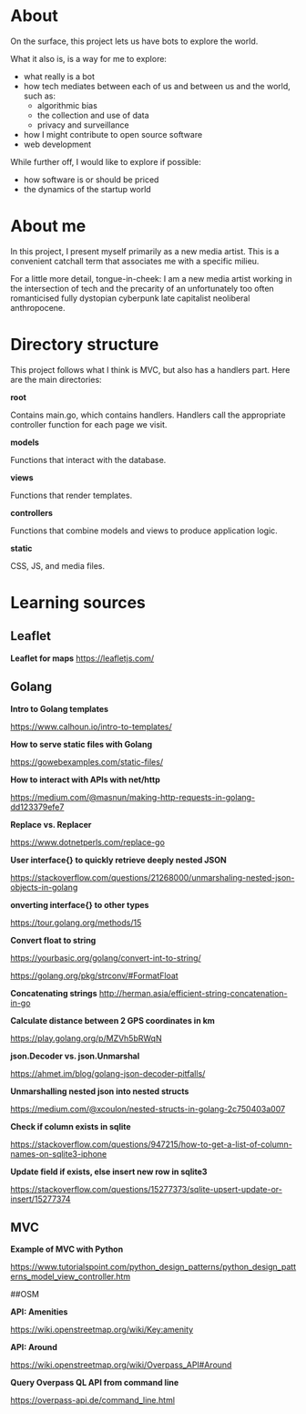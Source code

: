 # About

On the surface, this project lets us have bots to explore the world.

What it also is, is a way for me to explore:

- what really is a bot
- how tech mediates between each of us and between us and the world, such as:
  - algorithmic bias
  - the collection and use of data
  - privacy and surveillance
- how I might contribute to open source software
- web development

While further off, I would like to explore if possible:

- how software is or should be priced
- the dynamics of the startup world

# About me

In this project, I present myself primarily as a new media artist. This is a convenient catchall term that associates me with a specific milieu.

For a little more detail, tongue-in-cheek: I am a new media artist working in the intersection of tech and the precarity of an unfortunately too often romanticised fully dystopian cyberpunk late capitalist neoliberal anthropocene.

# Directory structure

This project follows what I think is MVC, but also has a handlers part. Here are the main directories:

**root**

Contains main.go, which contains handlers. Handlers call the appropriate controller function for each page we visit.

**models**

Functions that interact with the database.

**views**

Functions that render templates.

**controllers**

Functions that combine models and views to produce application logic.

**static**

CSS, JS, and media files.

# Learning sources

## Leaflet
**Leaflet for maps**
https://leafletjs.com/

## Golang

**Intro to Golang templates**

https://www.calhoun.io/intro-to-templates/

**How to serve static files with Golang**

https://gowebexamples.com/static-files/

**How to interact with APIs with net/http**

https://medium.com/@masnun/making-http-requests-in-golang-dd123379efe7

**Replace vs. Replacer**

https://www.dotnetperls.com/replace-go

**User interface{} to quickly retrieve deeply nested JSON**

https://stackoverflow.com/questions/21268000/unmarshaling-nested-json-objects-in-golang

**onverting interface{} to other types**

https://tour.golang.org/methods/15

**Convert float to string**

https://yourbasic.org/golang/convert-int-to-string/

https://golang.org/pkg/strconv/#FormatFloat

**Concatenating strings**
http://herman.asia/efficient-string-concatenation-in-go

**Calculate distance between 2 GPS coordinates in km**

https://play.golang.org/p/MZVh5bRWqN

**json.Decoder vs. json.Unmarshal**

https://ahmet.im/blog/golang-json-decoder-pitfalls/

**Unmarshalling nested json into nested structs**

https://medium.com/@xcoulon/nested-structs-in-golang-2c750403a007

**Check if column exists in sqlite**

https://stackoverflow.com/questions/947215/how-to-get-a-list-of-column-names-on-sqlite3-iphone

**Update field if exists, else insert new row in sqlite3**

https://stackoverflow.com/questions/15277373/sqlite-upsert-update-or-insert/15277374

## MVC

**Example of MVC with Python**

https://www.tutorialspoint.com/python_design_patterns/python_design_patterns_model_view_controller.htm

##OSM

**API: Amenities**

https://wiki.openstreetmap.org/wiki/Key:amenity

**API: Around**

https://wiki.openstreetmap.org/wiki/Overpass_API#Around

**Query Overpass QL API from command line**

https://overpass-api.de/command_line.html